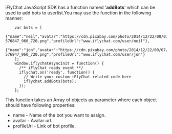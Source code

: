iFlyChat JavaScript SDK has a function named '**addBots**' which can be used to add bots to userlist.You may use the function in the following manner:
~~~
    var bots = [
    {"name":"neil","avatar":"https://cdn.pixabay.com/photo/2014/12/22/00/07/tree-576847_960_720.png","profileUrl":"www.iflychat.com/user/neil"},
    {"name":"jon","avatar":"https://cdn.pixabay.com/photo/2014/12/22/00/07/tree-576847_960_720.png","profileUrl":"www.iflychat.com/user/jon"}
    ];
    window.iflychatAsyncInit = function() {
      /** iFlyChat ready event **/
      iflychat.on('ready', function() {
        // Write your custom iFlyChat related code here
        iflychat.addBots(bots);
      });
    };
~~~

This function takes an Array of objects as parameter where each object should have following properties:

* name - Name of the bot you want to assign.
* avatar - Avatar url.
* profileUrl - Link of bot profile.